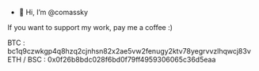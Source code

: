- 👋 Hi, I’m @comassky

If you want to support my work, pay me a coffee  :) 

BTC : bc1q9czwkgp4q8hzq2cjnhsn82x2ae5vw2fenugy2ktv78yegrvvzlhqwcj83v
ETH / BSC : 0x0f26b8bdc028f6bd0f79ff4959306065c36d5eaa
<!---
comassky/comassky is a ✨ special ✨ repository because its `README.md` (this file) appears on your GitHub profile.
You can click the Preview link to take a look at your changes.
--->
